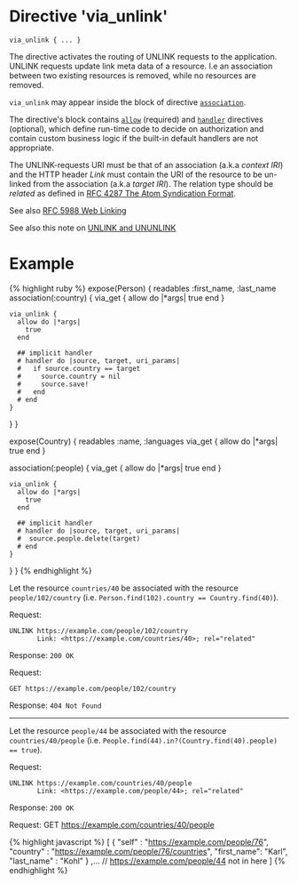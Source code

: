# Directive 'via_unlink'

`via_unlink { ... }`

The directive activates the routing of UNLINK requests to the application. UNLINK requests update link meta data of a resource. I.e an association between two existing resources is removed, while no resources are removed.

`via_unlink` may appear inside the block of directive [`association`](association).

The directive's block contains [`allow`](allow) <!-- [D.1] --> (required) and [`handler`](handler)  <!-- [D.2] --> directives (optional), which define run-time code to decide on authorization and contain custom business logic if the built-in default handlers are not appropriate.

The UNLINK-requests URI must be that of an association (a.k.a _context IRI_) and the HTTP header _Link_ must contain the URI of the resource to be un-linked from the association (a.k.a _target IRI_). The relation type should be _related_ as defined in [RFC&nbsp;4287 The Atom Syndication Format](http://tools.ietf.org/html/rfc4287).

See also [RFC&nbsp;5988 Web Linking](https://tools.ietf.org/html/rfc5988)

See also this note on [UNLINK and UNUNLINK](link_and_unlink)

# Example
{% highlight ruby %}
expose(Person) {
  readables :first_name, :last_name
  association(:country) {
    via_get {
      allow do |*args|
        true
      end
    }

    via_unlink {
      allow do |*args|
        true
      end

      ## implicit handler
      # handler do |source, target, uri_params|
      #   if source.country == target
      #     source.country = nil
      #     source.save!
      #   end
      # end
    }
  }
}

expose(Country) {
  readables :name, :languages
  via_get {
    allow do |*args|
      true
    end
  }

  association(:people) {
    via_get {
      allow do |*args|
        true
      end
    }

    via_unlink {
      allow do |*args|
        true
      end

      ## implicit handler
      # handler do |source, target, uri_params|
      #  source.people.delete(target)
      # end
    }
  }
}
{% endhighlight %}

Let the resource `countries/40` be associated with the resource `people/102/country` (i.e.
`Person.find(102).country == Country.find(40)`).

Request:

    UNLINK https://example.com/people/102/country
           Link: <https://example.com/countries/40>; rel="related"

Response: `200 OK`

Request:

    GET https://example.com/people/102/country

Response: `404 Not Found`

------


Let the resource `people/44` be associated with the resource `countries/40/people` (i.e.
`People.find(44).in?(Country.find(40).people) == true`).

Request:

    UNLINK https://example.com/countries/40/people
           Link: <https://example.com/people/44>; rel="related"

Response: `200 OK`

Request:
    GET https://example.com/countries/40/people

{% highlight javascript %}
[
    {
	"self"      : "https://example.com/people/76",
	"country"   : "https://example.com/people/76/countries",
	"first_name": "Karl",
	"last_name" : "Kohl"
    } ,...  // https://example.com/people/44 not in here
]
{% endhighlight %}

